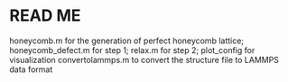 # READ ME
honeycomb.m for the generation of perfect honeycomb lattice;
honeycomb_defect.m for step 1;
relax.m for step 2;
plot_config for visualization
convertolammps.m to convert the structure file to LAMMPS data format
